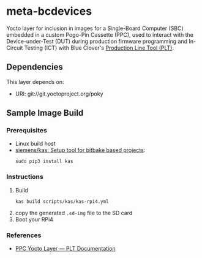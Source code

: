 # meta-bcdevices

Yocto layer for inclusion in images for a Single-Board
Computer (SBC) embedded in a custom Pogo-Pin Cassette (PPC),
used to interact with the Device-under-Test (DUT) during
production firmware programming and In-Circuit Testing (ICT) with Blue Clover's
[Production Line Tool (PLT)](https://bcdevices.com/pages/production-line-tool).

## Dependencies

This layer depends on:

* URI: git://git.yoctoproject.org/poky

## Sample Image Build

### Prerequisites

- Linux build host
- [siemens/kas: Setup tool for bitbake based projects](https://github.com/siemens/kas):
  ```shell
  sudo pip3 install kas
  ```

### Instructions

1. Build
   ```shell
   kas build scripts/kas/kas-rpi4.yml
   ```
2. copy the generated `.sd-img` file to the SD card
3. Boot your RPi4

### References

- [PPC Yocto Layer — PLT Documentation](https://docs.pltcloud.com/acc/ppc/yocto/)
